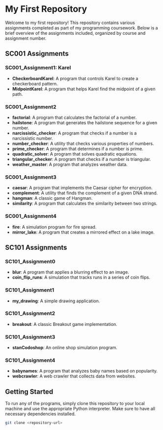 # My First Repository

Welcome to my first repository! This repository contains various assignments completed as part of my programming coursework. Below is a brief overview of the assignments included, organized by course and assignment number.

## SC001 Assignments

### SC001_Assignment1: Karel
- **CheckerboardKarel**: A program that controls Karel to create a checkerboard pattern.
- **MidpointKarel**: A program that helps Karel find the midpoint of a given path.

### SC001_Assignment2
- **factorial**: A program that calculates the factorial of a number.
- **hailstone**: A program that generates the hailstone sequence for a given number.
- **narcissistic_checker**: A program that checks if a number is a narcissistic number.
- **number_checker**: A utility that checks various properties of numbers.
- **prime_checker**: A program that determines if a number is prime.
- **quadratic_solver**: A program that solves quadratic equations.
- **triangular_checker**: A program that checks if a number is triangular.
- **weather_master**: A program that analyzes weather data.

### SC001_Assignment3
- **caesar**: A program that implements the Caesar cipher for encryption.
- **complement**: A utility that finds the complement of a given DNA strand.
- **hangman**: A classic game of Hangman.
- **similarity**: A program that calculates the similarity between two strings.

### SC001_Assignment4
- **fire**: A simulation program for fire spread.
- **mirror_lake**: A program that creates a mirrored effect on a lake image.

## SC101 Assignments

### SC101_Assignment0
- **blur**: A program that applies a blurring effect to an image.
- **coin_flip_runs**: A simulation that tracks runs in a series of coin flips.

### SC101_Assignment1
- **my_drawing**: A simple drawing application.

### SC101_Assignment2
- **breakout**: A classic Breakout game implementation.

### SC101_Assignment3
- **stanCodoshop**: An online shop simulation program.

### SC101_Assignment4
- **babynames**: A program that analyzes baby names based on popularity.
- **webcrawler**: A web crawler that collects data from websites.

## Getting Started

To run any of the programs, simply clone this repository to your local machine and use the appropriate Python interpreter. 
Make sure to have all necessary dependencies installed.

```bash
git clone <repository-url>
